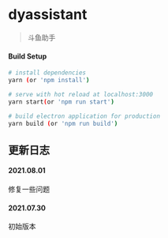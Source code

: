 # dyassistant

> 斗鱼助手

#### Build Setup

```bash
# install dependencies
yarn (or 'npm install')

# serve with hot reload at localhost:3000
yarn start(or 'npm run start')

# build electron application for production
yarn build (or 'npm run build')

```

## 更新日志

#### 2021.08.01

修复一些问题

#### 2021.07.30

初始版本


